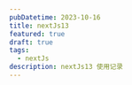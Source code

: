 ```yaml
---
pubDatetime: 2023-10-16
title: nextJs13
featured: true
draft: true
tags:
  - nextJs
description: nextJs13 使用记录
---
```

